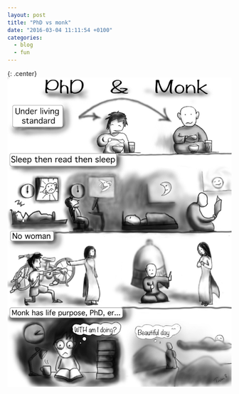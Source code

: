 ```yaml
---
layout: post
title: "PhD vs monk"
date: "2016-03-04 11:11:54 +0100"
categories:
  - blog
  - fun
---
```


{: .center}
![phd-monk](/assets/phDvsMonk_light.jpg)
